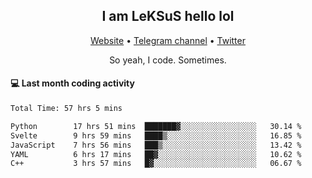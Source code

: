 <h2 align="center">I am LeKSuS hello lol</h2>
<div align="center">
  <a href="https://leksus.net">Website</a> •
  <a href="https://t.me/leksus_was_here">Telegram channel</a> •
  <a href="https://twitter.com/___LeKSuS___">Twitter</a>
</div>
<p align="center">So yeah, I code. Sometimes.</p>

#### :computer: Last month coding activity
<!--START_SECTION:waka-->

```txt
Total Time: 57 hrs 5 mins

Python        17 hrs 51 mins  ███████▓░░░░░░░░░░░░░░░░░   30.14 %
Svelte        9 hrs 59 mins   ████▒░░░░░░░░░░░░░░░░░░░░   16.85 %
JavaScript    7 hrs 56 mins   ███▒░░░░░░░░░░░░░░░░░░░░░   13.42 %
YAML          6 hrs 17 mins   ██▓░░░░░░░░░░░░░░░░░░░░░░   10.62 %
C++           3 hrs 57 mins   █▓░░░░░░░░░░░░░░░░░░░░░░░   06.67 %
```

<!--END_SECTION:waka-->

<!-- flag{4_l0t_0f_1nter35t1ng_th1ng5_4r3_1n_publ1c_d0m41n} -->
